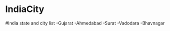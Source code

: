 # IndiaCity

#India state and city list
  -Gujarat
    -Ahmedabad
    -Surat
    -Vadodara
    -Bhavnagar
